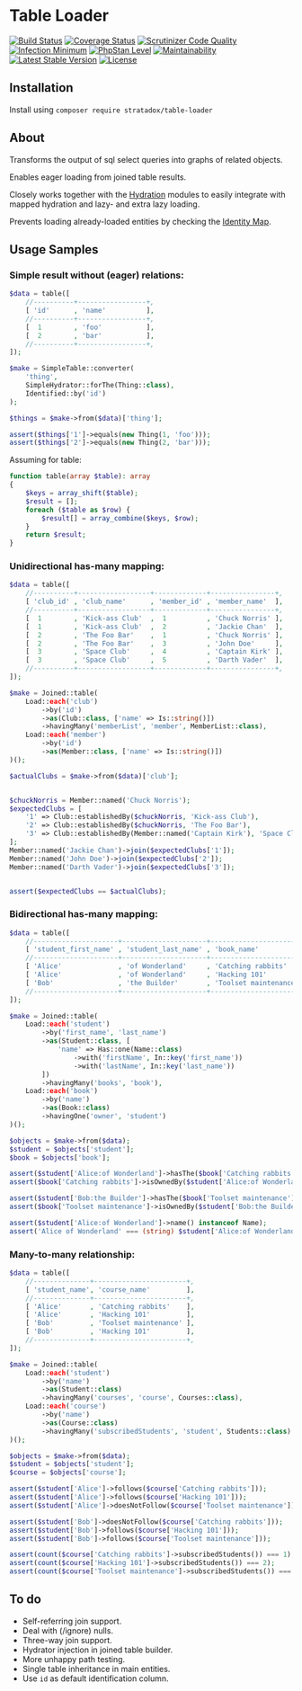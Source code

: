 # Table Loader

[![Build Status](https://travis-ci.org/Stratadox/TableLoader.svg?branch=master)](https://travis-ci.org/Stratadox/TableLoader)
[![Coverage Status](https://coveralls.io/repos/github/Stratadox/TableLoader/badge.svg?branch=master)](https://coveralls.io/github/Stratadox/TableLoader?branch=master)
[![Scrutinizer Code Quality](https://scrutinizer-ci.com/g/Stratadox/TableLoader/badges/quality-score.png?b=master)](https://scrutinizer-ci.com/g/Stratadox/TableLoader/?branch=master)
[![Infection Minimum](https://img.shields.io/badge/msi-100-brightgreen.svg)](https://travis-ci.org/Stratadox/TableLoader)
[![PhpStan Level](https://img.shields.io/badge/phpstan-7/7-brightgreen.svg)](https://travis-ci.org/Stratadox/TableLoader)
[![Maintainability](https://api.codeclimate.com/v1/badges/218a4f153cf26987ff55/maintainability)](https://codeclimate.com/github/Stratadox/TableLoader/maintainability)
[![Latest Stable Version](https://poser.pugx.org/stratadox/table-loader/v/stable)](https://packagist.org/packages/stratadox/table-loader)
[![License](https://poser.pugx.org/stratadox/table-loader/license)](https://packagist.org/packages/stratadox/table-loader)

## Installation

Install using `composer require stratadox/table-loader`

## About

Transforms the output of sql select queries into graphs of related objects.

Enables eager loading from joined table results.

Closely works together with the [Hydration](https://github.com/Stratadox/Hydrate) modules
to easily integrate with mapped hydration and lazy- and extra lazy loading.

Prevents loading already-loaded entities by checking the [Identity Map](https://github.com/Stratadox/IdentityMap).

## Usage Samples

### Simple result without (eager) relations:

```php
$data = table([
    //----------+-----------------+,
    [ 'id'      , 'name'          ],
    //----------+-----------------+,
    [  1        , 'foo'           ],
    [  2        , 'bar'           ],
    //----------+-----------------+,
]);

$make = SimpleTable::converter(
    'thing',
    SimpleHydrator::forThe(Thing::class),
    Identified::by('id')
);

$things = $make->from($data)['thing'];

assert($things['1']->equals(new Thing(1, 'foo')));
assert($things['2']->equals(new Thing(2, 'bar')));
```

Assuming for table:
```php
function table(array $table): array
{
    $keys = array_shift($table);
    $result = [];
    foreach ($table as $row) {
        $result[] = array_combine($keys, $row);
    }
    return $result;
}
```

### Unidirectional has-many mapping:

```php
$data = table([
    //----------+------------------+-------------+----------------+,
    [ 'club_id' , 'club_name'      , 'member_id' , 'member_name'  ],
    //----------+------------------+-------------+----------------+,
    [  1        , 'Kick-ass Club'  ,  1          , 'Chuck Norris' ],
    [  1        , 'Kick-ass Club'  ,  2          , 'Jackie Chan'  ],
    [  2        , 'The Foo Bar'    ,  1          , 'Chuck Norris' ],
    [  2        , 'The Foo Bar'    ,  3          , 'John Doe'     ],
    [  3        , 'Space Club'     ,  4          , 'Captain Kirk' ],
    [  3        , 'Space Club'     ,  5          , 'Darth Vader'  ],
    //----------+------------------+-------------+----------------+,
]);

$make = Joined::table(
    Load::each('club')
        ->by('id')
        ->as(Club::class, ['name' => Is::string()])
        ->havingMany('memberList', 'member', MemberList::class),
    Load::each('member')
        ->by('id')
        ->as(Member::class, ['name' => Is::string()])
)();

$actualClubs = $make->from($data)['club'];


$chuckNorris = Member::named('Chuck Norris');
$expectedClubs = [
    '1' => Club::establishedBy($chuckNorris, 'Kick-ass Club'),
    '2' => Club::establishedBy($chuckNorris, 'The Foo Bar'),
    '3' => Club::establishedBy(Member::named('Captain Kirk'), 'Space Club'),
];
Member::named('Jackie Chan')->join($expectedClubs['1']);
Member::named('John Doe')->join($expectedClubs['2']);
Member::named('Darth Vader')->join($expectedClubs['3']);


assert($expectedClubs == $actualClubs);
```

### Bidirectional has-many mapping:

```php
$data = table([
    //---------------------+---------------------+-----------------------+,
    [ 'student_first_name' , 'student_last_name' , 'book_name'           ],
    //---------------------+---------------------+-----------------------+,
    [ 'Alice'              , 'of Wonderland'     , 'Catching rabbits'    ],
    [ 'Alice'              , 'of Wonderland'     , 'Hacking 101'         ],
    [ 'Bob'                , 'the Builder'       , 'Toolset maintenance' ],
    //---------------------+---------------------+-----------------------+,
]);

$make = Joined::table(
    Load::each('student')
        ->by('first_name', 'last_name')
        ->as(Student::class, [
            'name' => Has::one(Name::class)
                ->with('firstName', In::key('first_name'))
                ->with('lastName', In::key('last_name'))
        ])
        ->havingMany('books', 'book'),
    Load::each('book')
        ->by('name')
        ->as(Book::class)
        ->havingOne('owner', 'student')
)();

$objects = $make->from($data);
$student = $objects['student'];
$book = $objects['book'];

assert($student['Alice:of Wonderland']->hasThe($book['Catching rabbits']));
assert($book['Catching rabbits']->isOwnedBy($student['Alice:of Wonderland']));

assert($student['Bob:the Builder']->hasThe($book['Toolset maintenance']));
assert($book['Toolset maintenance']->isOwnedBy($student['Bob:the Builder']));

assert($student['Alice:of Wonderland']->name() instanceof Name);
assert('Alice of Wonderland' === (string) $student['Alice:of Wonderland']->name());
```

### Many-to-many relationship:

```php
$data = table([
    //--------------+-----------------------+,
    [ 'student_name', 'course_name'         ],
    //--------------+-----------------------+,
    [ 'Alice'       , 'Catching rabbits'    ],
    [ 'Alice'       , 'Hacking 101'         ],
    [ 'Bob'         , 'Toolset maintenance' ],
    [ 'Bob'         , 'Hacking 101'         ],
    //--------------+-----------------------+,
]);

$make = Joined::table(
    Load::each('student')
        ->by('name')
        ->as(Student::class)
        ->havingMany('courses', 'course', Courses::class),
    Load::each('course')
        ->by('name')
        ->as(Course::class)
        ->havingMany('subscribedStudents', 'student', Students::class)
)();

$objects = $make->from($data);
$student = $objects['student'];
$course = $objects['course'];

assert($student['Alice']->follows($course['Catching rabbits']));
assert($student['Alice']->follows($course['Hacking 101']));
assert($student['Alice']->doesNotFollow($course['Toolset maintenance']));

assert($student['Bob']->doesNotFollow($course['Catching rabbits']));
assert($student['Bob']->follows($course['Hacking 101']));
assert($student['Bob']->follows($course['Toolset maintenance']));

assert(count($course['Catching rabbits']->subscribedStudents()) === 1);
assert(count($course['Hacking 101']->subscribedStudents()) === 2);
assert(count($course['Toolset maintenance']->subscribedStudents()) === 1);
```

## To do

- Self-referring join support.
- Deal with (/ignore) nulls.
- Three-way join support.
- Hydrator injection in joined table builder.
- More unhappy path testing.
- Single table inheritance in main entities.
- Use `id` as default identification column.
